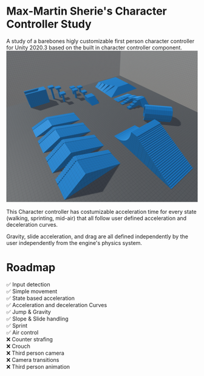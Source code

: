 # Max-Martin Sherie's Character Controller Study
  
A study of a barebones higly customizable first person character controller for Unity 2020.3 based on the built in character controller component.
![alt text](https://github.com/Max-Martin-Sherie/CharacterControllerStudy/blob/main/Images/Gym.png?raw=true)
  
  
This Character controller has costumizable acceleration time for every state (walking, sprinting, mid-air) that all follow user defined acceleration and deceleration curves.  
  
Gravity, slide acceleration, and drag are all defined independently by the user independently from the engine's physics system.  
  

  
# Roadmap

✅ Input detection  
✅ Simple movement  
✅ State based acceleration  
✅ Acceleration and deceleration Curves  
✅ Jump & Gravity  
✅ Slope & Slide handling  
✅ Sprint  
✅ Air control  
❌ Counter strafing  
❌ Crouch  
❌ Third person camera  
❌ Camera transitions  
❌ Third person animation  
